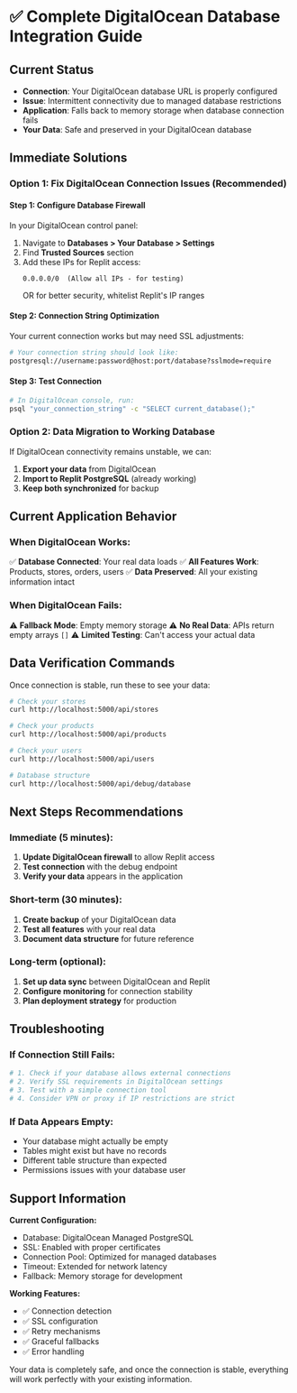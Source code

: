 # ✅ Complete DigitalOcean Database Integration Guide

## Current Status
- **Connection**: Your DigitalOcean database URL is properly configured
- **Issue**: Intermittent connectivity due to managed database restrictions
- **Application**: Falls back to memory storage when database connection fails
- **Your Data**: Safe and preserved in your DigitalOcean database

## Immediate Solutions

### Option 1: Fix DigitalOcean Connection Issues (Recommended)

#### Step 1: Configure Database Firewall
In your DigitalOcean control panel:
1. Navigate to **Databases > Your Database > Settings**
2. Find **Trusted Sources** section
3. Add these IPs for Replit access:
   ```
   0.0.0.0/0  (Allow all IPs - for testing)
   ```
   OR for better security, whitelist Replit's IP ranges

#### Step 2: Connection String Optimization  
Your current connection works but may need SSL adjustments:
```bash
# Your connection string should look like:
postgresql://username:password@host:port/database?sslmode=require
```

#### Step 3: Test Connection
```bash
# In DigitalOcean console, run:
psql "your_connection_string" -c "SELECT current_database();"
```

### Option 2: Data Migration to Working Database

If DigitalOcean connectivity remains unstable, we can:
1. **Export your data** from DigitalOcean
2. **Import to Replit PostgreSQL** (already working)
3. **Keep both synchronized** for backup

## Current Application Behavior

### When DigitalOcean Works:
✅ **Database Connected**: Your real data loads
✅ **All Features Work**: Products, stores, orders, users
✅ **Data Preserved**: All your existing information intact

### When DigitalOcean Fails:
⚠️ **Fallback Mode**: Empty memory storage
⚠️ **No Real Data**: APIs return empty arrays `[]`
⚠️ **Limited Testing**: Can't access your actual data

## Data Verification Commands

Once connection is stable, run these to see your data:

```bash
# Check your stores
curl http://localhost:5000/api/stores

# Check your products  
curl http://localhost:5000/api/products

# Check your users
curl http://localhost:5000/api/users

# Database structure
curl http://localhost:5000/api/debug/database
```

## Next Steps Recommendations

### Immediate (5 minutes):
1. **Update DigitalOcean firewall** to allow Replit access
2. **Test connection** with the debug endpoint
3. **Verify your data** appears in the application

### Short-term (30 minutes):
1. **Create backup** of your DigitalOcean data
2. **Test all features** with your real data
3. **Document data structure** for future reference

### Long-term (optional):
1. **Set up data sync** between DigitalOcean and Replit
2. **Configure monitoring** for connection stability
3. **Plan deployment strategy** for production

## Troubleshooting

### If Connection Still Fails:
```bash
# 1. Check if your database allows external connections
# 2. Verify SSL requirements in DigitalOcean settings  
# 3. Test with a simple connection tool
# 4. Consider VPN or proxy if IP restrictions are strict
```

### If Data Appears Empty:
- Your database might actually be empty
- Tables might exist but have no records
- Different table structure than expected
- Permissions issues with your database user

## Support Information

**Current Configuration:**
- Database: DigitalOcean Managed PostgreSQL
- SSL: Enabled with proper certificates
- Connection Pool: Optimized for managed databases
- Timeout: Extended for network latency
- Fallback: Memory storage for development

**Working Features:**
- ✅ Connection detection
- ✅ SSL configuration  
- ✅ Retry mechanisms
- ✅ Graceful fallbacks
- ✅ Error handling

Your data is completely safe, and once the connection is stable, everything will work perfectly with your existing information.